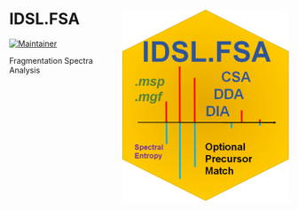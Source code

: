 # IDSL.FSA <img src='FSA_educational_files/Figures/IDSL.FSA-logo.png' width="300px" align="right" />

<!-- badges: start -->
[![Maintainer](https://img.shields.io/badge/maintainer-Sadjad_Fakouri_Baygi-blue)](https://github.com/sajfb)
<!-- badges: end -->

Fragmentation Spectra Analysis
